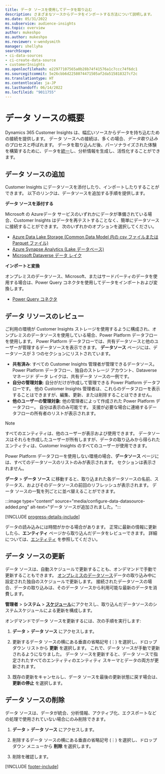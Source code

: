 ```yaml
---
title: データ ソースを使用してデータを取り込む
description: さまざまなソースからデータをインポートする方法について説明します。
ms.date: 05/31/2022
ms.subservice: audience-insights
ms.topic: overview
author: mukeshpo
ms.author: mukeshpo
ms.reviewer: v-wendysmith
manager: shellyha
searchScope:
- ci-data-sources
- ci-create-data-source
- customerInsights
ms.openlocfilehash: e22977107565a0b28b74f41576a1c7ccc74f6dc1
ms.sourcegitcommit: 5e26cbb6d2258074471505af2da515818327cf2c
ms.translationtype: HT
ms.contentlocale: ja-JP
ms.lasthandoff: 06/14/2022
ms.locfileid: "9011755"
---
```

# <a name="data-sources-overview"></a>データ ソースの概要

Dynamics 365 Customer Insights は、幅広いソースからデータを持ち込むための接続を提供します。 データ ソースへの接続は、多くの場合、*データ取り込み* のプロセスと呼ばれます。 データを取り込んだ後、パーソナライズされた体験を構築するために、データを[統一](data-unification.md)し、分析情報を生成し、活性化することができます。

## <a name="add-data-sources"></a>データ ソースの追加

Customer Insights にデータソースを添付したり、インポートしたりすることができます。 以下のリンクは、データソースを追加する手順を提供します。

**データ ソースを添付する**

Microsoft の Azureデータ サービスのいずれかにデータが準備されている場合、Customer Insights はデータを再テストすることなく、簡単にデータソースに接続することができます。 次のいずれかのオプションを選択してください。
- [Azure Data Lake Storage (Common Data Model 内の csv ファイルまたは Parquet ファイル)](connect-common-data-model.md)
- [Azure Synapse Analytics (Lake データベース)](connect-synapse.md)
- [Microsoft Dataverse データ レイク](connect-dataverse-managed-lake.md)

**インポートと変換**

オンプレミスのデータソース、Microsoft、またはサードパーティのデータを使用する場合は、Power Query コネクタを使用してデータをインポートおよび変換します。
- [Power Query コネクタ](connect-power-query.md)

## <a name="review-data-sources"></a>データ リソースのレビュー

ご利用の環境が Customer Insights ストレージを使用するように構成され、オンプレミスのデータソースを使用している場合、Power Platform データフローを使用します。 Power Platform データフローでは、共有データソースと他のユーザーが管理するデータソースを表示できます。 **データソース** ページには、データソースが 3 つのセクションにリストされています。
- **共有済み**: すべての Customer Insights 管理者が管理できるデータソース。 Power Platform データフロー、独自のストレージ アカウント、Dataverse マネージド データ レイクは、共有データ ソースの一例です。
- **自分の管理対象**: 自分がだけが作成して管理できる Power Platform データフローです。 他の Customer Insights 管理者は、これらのデータフローを表示することはできますが、編集、更新、または削除することはできません。
- **他のユーザーの管理対象**: 他の管理者によって作成された Power Platform データフロー。 自分は表示のみ可能です。 支援が必要な場合に連絡するデータフローの所有者のリストが表示されます。
> [!NOTE]
> すべてのエンティティは、他のユーザーが表示および使用できます。 データソースはそれらを作成したユーザーが所有しますが、データの取り込みから得られたエンティティは、Customer Insights のすべてのユーザーが使用できます。

Power Platform データフローを使用しない環境の場合、**データソース** ページには、すべてのデータソースのリストのみが表示されます。 セクションは表示されません。

**データ** > **データ ソース** に移動すると、取り込まれた各データソースの名前、ステータス、およびそのデータソースの前回のリフレッシュが表示されます。 データ ソースの一覧を列ごとに並べ替えることができます。

:::image type="content" source="media/configure-data-datasource-added.png" alt-text="データ ソースが追加されました。":::

[!INCLUDE [progress-details-include](includes/progress-details-pane.md)]

データの読み込みには時間がかかる場合があります。 正常に最新の情報に更新したら、**エンティティ** ページから取り込んだデータをレビューできます。 詳細については、[エンティティ](entities.md) を参照してください。

## <a name="refresh-data-sources"></a>データ ソースの更新

データ ソースは、自動スケジュールで更新することも、オンデマンドで手動で更新することもできます。 [オンプレミスのデータソース](connect-power-query.md#add-data-from-on-premises-data-sources)データの取り込み中に設定された独自のスケジュールで更新します。 接続されたデータソースの場合、データの取り込みは、そのデータ ソースから利用可能な最新のデータを消費します。

**管理者** > **システム** > [**スケジュール**](system.md#schedule-tab)にアクセスし、取り込んだデータソースのシステムスケジュールによる更新を構成します。

オンデマンドでデータ ソースを更新するには、次の手順を実行します:

1. **データ** > **データ ソース** にアクセスします。

1. 更新するデータ ソースの横にある垂直の省略記号 (&vellip;) を選択し、ドロップダウン リストから **更新** を選択します。 これで、データ ソースが手動で更新されるようになりました。 データ ソースを更新すると、データ ソースで指定されたすべてのエンティティのエンティティ スキーマとデータの両方が更新されます。

1. 既存の更新をキャンセルし、データ ソースを最後の更新状態に戻す場合は、**更新の停止** を選択します。

## <a name="delete-a-data-source"></a>データ ソースの削除

データ ソースは、データが統合、分析情報、アクティブ化、エクスポートなどの処理で使用されていない場合にのみ削除できます。

1. **データ** > **データ ソース** にアクセスします。

2. 削除するデータ ソースの横にある垂直の省略記号 (&vellip;) を選択し、ドロップダウン メニューから **削除** を選択します。

3. 削除を確認します。


[!INCLUDE [footer-include](includes/footer-banner.md)]
